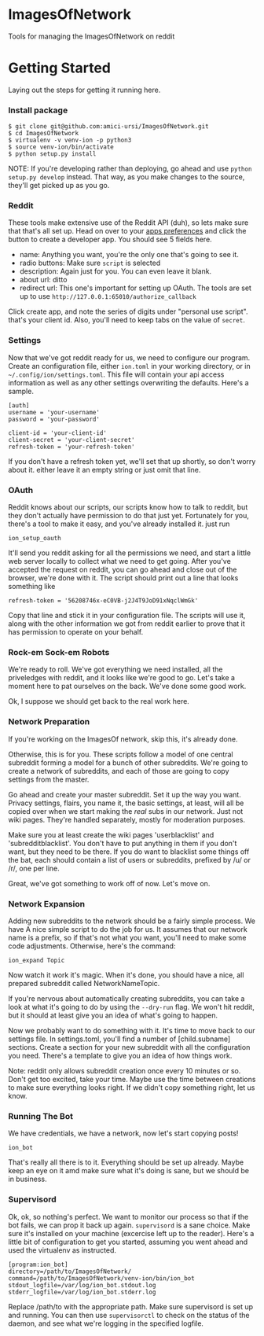 # ImagesOfNetwork

Tools for managing the ImagesOfNetwork on reddit

# Getting Started

Laying out the steps for getting it running here.

### Install package

```
$ git clone git@github.com:amici-ursi/ImagesOfNetwork.git
$ cd ImagesOfNetwork
$ virtualenv -v venv-ion -p python3
$ source venv-ion/bin/activate
$ python setup.py install
```

NOTE: If you're developing rather than deploying, go ahead and use `python setup.py develop`
instead. That way, as you make changes to the source, they'll get picked up as you go.

### Reddit

These tools make extensive use of the Reddit API (duh), so lets make sure that
that's all set up. Head on over to your
[apps preferences](https://www.reddit.com/prefs/apps/) and click the
button to create a developer app. You should see 5 fields here.

- name: Anything you want, you're the only one that's going to see it.
- radio buttons: Make sure `script` is selected
- description: Again just for you. You can even leave it blank.
- about url: ditto
- redirect url: This one's important for setting up OAuth. The tools are
  set up to use `http://127.0.0.1:65010/authorize_callback`

Click create app, and note the series of digits under "personal use script".
that's your client id. Also, you'll need to keep tabs on the value of `secret`.

### Settings

Now that we've got reddit ready for us, we need to configure our program.
Create an configuration file, either `ion.toml` in your working directory,
or in `~/.config/ion/settings.toml`. This file will contain your api access
information as well as any other settings overwriting the defaults. Here's a
sample.

```
[auth]
username = 'your-username'
password = 'your-password'

client-id = 'your-client-id'
client-secret = 'your-client-secret'
refresh-token = 'your-refresh-token'
```

If you don't have a refresh token yet, we'll set that up shortly, so don't worry
about it. either leave it an empty string or just omit that line.

### OAuth

Reddit knows about our scripts, our scripts know how to talk to reddit, but they don't
actually have permission to do that just yet. Fortunately for you, there's a tool to make
it easy, and you've already installed it. just run

```
ion_setup_oauth
```

It'll send you reddit asking for all the permissions we need, and start a little
web server locally to collect what we need to get going. After you've accepted the
request on reddit, you can go ahead and close out of the browser, we're done with it.
The script should print out a line that looks something like

```
refresh-token = '56208746x-eC0VB-j2J4T9JoD91xNqclWmGk'
```

Copy that line and stick it in your configuration file. The scripts will use it, along
with the other information we got from reddit earlier to prove that it has permission
to operate on your behalf.

### Rock-em Sock-em Robots

We're ready to roll. We've got everything we need installed, all the priveledges
with reddit, and it looks like we're good to go. Let's take a moment here to pat
ourselves on the back. We've done some good work.

Ok, I suppose we should get back to the real work here.

### Network Preparation

If you're working on the ImagesOf network, skip this, it's already done.

Otherwise, this is for you. These scripts follow a model of one central subreddit
forming a model for a bunch of other subreddits. We're going to create a network
of subreddits, and each of those are going to copy settings from the master.

Go ahead and create your master subreddit. Set it up the way you want. Privacy
settings, flairs, you name it, the basic settings, at least, will all be copied
over when we start making the *real* subs in our network. Just not wiki pages.
They're handled separately, mostly for moderation purposes.

Make sure you at least create the wiki pages 'userblacklist' and 'subredditblacklist'.
You don't have to put anything in them if you don't want, but they need to be there.
If you do want to blacklist some things off the bat, each should contain a list of
users or subreddits, prefixed by /u/ or /r/, one per line.

Great, we've got something to work off of now. Let's move on.

### Network Expansion

Adding new subreddits to the network should be a fairly simple process. We have
A nice simple script to do the job for us. It assumes that our network name is a
prefix, so if that's not what you want, you'll need to make some code adjustments.
Otherwise, here's the command:

```
ion_expand Topic
```

Now watch it work it's magic. When it's done, you should have a nice, all prepared
subreddit called NetworkNameTopic.

If you're nervous about automatically creating subreddits, you can take a look at
what it's going to do by using the `--dry-run` flag. We won't hit reddit, but it
should at least give you an idea of what's going to happen.

Now we probably want to do something with it. It's time to move back to our settings
file. In settings.toml, you'll find a number of [child.subname] sections. Create a
section for your new subreddit with all the configuration you need. There's a template
to give you an idea of how things work.

Note: reddit only allows subreddit creation once every 10 minutes or so. Don't get
too excited, take your time. Maybe use the time between creations to make sure
everything looks right. If we didn't copy something right, let us know.

### Running The Bot

We have credentials, we have a network, now let's start copying posts!

```
ion_bot
```

That's really all there is to it. Everything should be set up already. Maybe keep
an eye on it amd make sure what it's doing is sane, but we should be in business.

### Supervisord

Ok, ok, so nothing's perfect. We want to monitor our process so that if the bot
fails, we can prop it back up again. `supervisord` is a sane choice. Make sure
it's installed on your machine (excercise left up to the reader). Here's a little
bit of configuration to get you started, assuming you went ahead and used the
virtualenv as instructed.

```
[program:ion_bot]
directory=/path/to/ImagesOfNetwork/
command=/path/to/ImagesOfNetwork/venv-ion/bin/ion_bot
stdout_logfile=/var/log/ion_bot.stdout.log
stderr_logfile=/var/log/ion_bot.stderr.log
```

Replace /path/to with the appropriate path. Make sure supervisord
is set up and running. You can then use `supervisorctl` to check on the status
of the daemon, and see what we're logging in the specified logfile.
